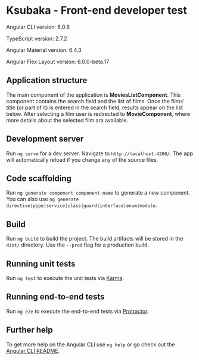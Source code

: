 # Ksubaka - Front-end developer test

Angular CLI version: 6.0.8

TypeScript version: 2.7.2

Angular Material version: 6.4.3

Angular Flex Layout version: 6.0.0-beta.17

## Application structure

The main component of the application is **MoviesListComponent**. This component contains the search field and the list of films. Once the films' title (or part of it) is entered in the search field, results appear on the list below. After selecting a film user is redirected to **MovieComponent**, where more details about the selected film ara available.

## Development server

Run `ng serve` for a dev server. Navigate to `http://localhost:4200/`. The app will automatically reload if you change any of the source files.

## Code scaffolding

Run `ng generate component component-name` to generate a new component. You can also use `ng generate directive|pipe|service|class|guard|interface|enum|module`.

## Build

Run `ng build` to build the project. The build artifacts will be stored in the `dist/` directory. Use the `--prod` flag for a production build.

## Running unit tests

Run `ng test` to execute the unit tests via [Karma](https://karma-runner.github.io).

## Running end-to-end tests

Run `ng e2e` to execute the end-to-end tests via [Protractor](http://www.protractortest.org/).

## Further help

To get more help on the Angular CLI use `ng help` or go check out the [Angular CLI README](https://github.com/angular/angular-cli/blob/master/README.md).
